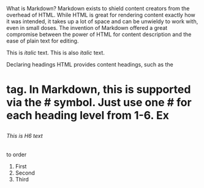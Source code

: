 ##
What is Markdown?
Markdown exists to shield content creators from the overhead of HTML. While HTML is great for rendering content exactly how it was intended, it takes up a lot of space and can be unwieldy to work with, even in small doses. The invention of Markdown offered a great compromise between the power of HTML for content description and the ease of plain text for editing.

This is *italic* text.
This is also _italic_ text.

Declaring headings
HTML provides content headings, such as the <h1> tag. In Markdown, this is supported via the # symbol. Just use one # for each heading level from 1-6.
  Ex
  ###### This is H6 text

  to order
  
  1. First
1. Second
1. Third
